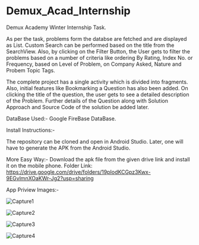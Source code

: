 # Demux_Acad_Internship
Demux Academy Winter Internship Task.

As per the task, problems form the databse are fetched and are displayed as List.
Custom Search can be performed based on the title from the SearchView. Also, by clicking on the Filter Button, the User gets to filter the problems based on a number of criteria
like ordering By Rating, Index No. or Frequency, based on Level of Problem, on Company Asked, Nature and Probem Topic Tags.

The complete project has a single activity which is divided into fragments. 
Also, initial features like Bookmarking a Question has also been added. 
On clicking the title of the question, the user gets to see a detailed description of the Problem. Further details of the Question along with Solution Approach and Source Code 
of the solution be added later.

DataBase Used:- Google FireBase DataBase.


Install Instructions:-

The repository can be cloned and open in Android Studio. Later, one will have to generate the APK from the Android Studio.

More Easy Way:-
Download the apk file from the given drive link and install it on the mobile phone.
Folder Link: https://drive.google.com/drive/folders/19pIodKCGpz3Kwx-9EGvlmnXOaKWr-Jg2?usp=sharing


App Priview Images:-

![Capture1](https://user-images.githubusercontent.com/44019784/100549725-bf411d00-329a-11eb-8003-23aa3719ff52.JPG)

![Capture2](https://user-images.githubusercontent.com/44019784/100549749-dc75eb80-329a-11eb-87a6-d7f30ca604ad.JPG)

![Capture3](https://user-images.githubusercontent.com/44019784/100549755-e5ff5380-329a-11eb-9f77-31013c9608f4.JPG)

![Capture4](https://user-images.githubusercontent.com/44019784/100549762-f1eb1580-329a-11eb-8608-98200d8fe09b.JPG)
